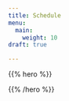 ```yaml
---
title: Schedule
menu:
  main:
    weight: 10
draft: true

---
```


{{% hero %}}
<!-- 

<p style="margin: 0 auto">
<a class="btn primary btn-lg" href="https://datasatoslo2024.sessionize.com" target="_blank">
    <svg class="icon icon-site"><use xlink:href="#site"></use></svg> Download App
</a>
</p>
-->
{{% /hero %}}
                    
<!-- 

<p>
    <iframe frameborder="0" STYLE="width: 90%;height:3600px" SRCDOC="<BODY><script type='text/javascript' src='https://sessionize.com/api/v2/ccukgco8/view/GridSmart'></script></BODY>"></iframe>
</p>
-->